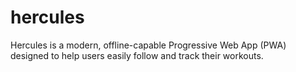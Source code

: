 # hercules
Hercules is a modern, offline-capable Progressive Web App (PWA) designed to help users easily follow and track their workouts.
